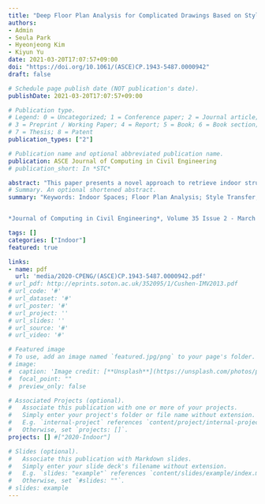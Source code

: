 ```yaml
---
title: "Deep Floor Plan Analysis for Complicated Drawings Based on Style Transfer"
authors:
- Admin
- Seula Park
- Hyeonjeong Kim
- Kiyun Yu
date: 2021-03-20T17:07:57+09:00
doi: "https://doi.org/10.1061/(ASCE)CP.1943-5487.0000942"
draft: false

# Schedule page publish date (NOT publication's date).
publishDate: 2021-03-20T17:07:57+09:00

# Publication type.
# Legend: 0 = Uncategorized; 1 = Conference paper; 2 = Journal article;
# 3 = Preprint / Working Paper; 4 = Report; 5 = Book; 6 = Book section;
# 7 = Thesis; 8 = Patent
publication_types: ["2"]

# Publication name and optional abbreviated publication name.
publication: ASCE Journal of Computing in Civil Engineering
# publication_short: In *STC*

abstract: "This paper presents a novel approach to retrieve indoor structures from raster images of complicated floor plans. We extract the building elements in the floor plan and process them into a vectorized form to provide indoor layout information. Unlike conventional approaches, the proposed model is robust when recognizing rooms and openings surrounded by obscuring patterns, including superimposed graphics and irregular notation. To this end, we integrate various floor plan formats into a unified style using conditional generative adversarial networks prior to vectorization. This style-transferred plan that follows the unified style represents the room structure intuitively and is readily vectorized due to its concise expression. Raster-to-vector conversion is conducted with a combinatorial optimization in junction units of the layout. The experimental results demonstrate that when implemented with complex drawings, our model is comparable to existing methods in the detection and recognition of rooms and provides a much better score in one-to-one matches."
# Summary. An optional shortened abstract.
summary: "Keywords: Indoor Spaces; Floor Plan Analysis; Style Transfer; Conditional Generative Adversarial Networks (cGAN); Integer Programming  


*Journal of Computing in Civil Engineering*, Volume 35 Issue 2 - March 2021"

tags: []
categories: ["Indoor"]
featured: true

links:
- name: pdf
  url: 'media/2020-CPENG/(ASCE)CP.1943-5487.0000942.pdf'
# url_pdf: http://eprints.soton.ac.uk/352095/1/Cushen-IMV2013.pdf
# url_code: '#'
# url_dataset: '#'
# url_poster: '#'
# url_project: ''
# url_slides: ''
# url_source: '#'
# url_video: '#'

# Featured image
# To use, add an image named `featured.jpg/png` to your page's folder. 
# image:
#  caption: 'Image credit: [**Unsplash**](https://unsplash.com/photos/pLCdAaMFLTE)'
#  focal_point: ""
#  preview_only: false

# Associated Projects (optional).
#   Associate this publication with one or more of your projects.
#   Simply enter your project's folder or file name without extension.
#   E.g. `internal-project` references `content/project/internal-project/index.md`.
#   Otherwise, set `projects: []`.
projects: [] #["2020-Indoor"]

# Slides (optional).
#   Associate this publication with Markdown slides.
#   Simply enter your slide deck's filename without extension.
#   E.g. `slides: "example"` references `content/slides/example/index.md`.
#   Otherwise, set `#slides: ""`.
# slides: example
---
```

